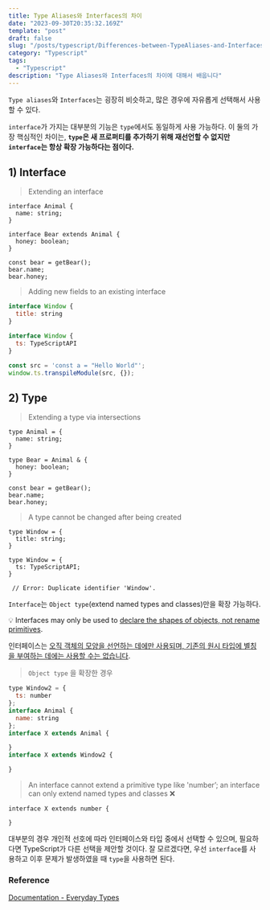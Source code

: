 ```yaml
---
title: Type Aliases와 Interfaces의 차이
date: "2023-09-30T20:35:32.169Z"
template: "post"
draft: false
slug: "/posts/typescript/Differences-between-TypeAliases-and-Interfaces"
category: "Typescript"
tags:
  - "Typescript"  
description: "Type Aliases와 Interfaces의 차이에 대해서 배웁니다"
---
```



`Type aliases`와 `Interfaces`는 굉장히 비슷하고, 많은 경우에 자유롭게 선택해서 사용할 수 있다.

`interface`가 가지는 대부분의 기능은 `type`에서도 동일하게 사용 가능하다. 이 둘의 가장 핵심적인 차이는, **`type`은 새 프로퍼티를 추가하기 위해 재선언할 수 없지만 `interface`는 항상 확장 가능하다는 점이다.**

## **1) Interface**

> Extending an interface
> 

```tsx
interface Animal {
  name: string;
}

interface Bear extends Animal {
  honey: boolean;
}

const bear = getBear();
bear.name;
bear.honey;
```

> Adding new fields to an existing interface
> 

```jsx
interface Window {
  title: string
}

interface Window {
  ts: TypeScriptAPI
}

const src = 'const a = "Hello World"';
window.ts.transpileModule(src, {});
```

## **2) Type**

> Extending a type via intersections
> 

```tsx
type Animal = {
  name: string;
}

type Bear = Animal & { 
  honey: boolean;
}

const bear = getBear();
bear.name;
bear.honey;
```

> A type cannot be changed after being created
> 

```tsx
type Window = {
  title: string;
}

type Window = {
  ts: TypeScriptAPI;
}

 // Error: Duplicate identifier 'Window'.
```

`Interface`는 `Object type`(extend named types and classes)만을 확장 가능하다. 

💡 Interfaces may only be used to [declare the shapes of objects, not rename primitives](https://www.typescriptlang.org/play?#code/PTAEAkFMCdIcgM6gC4HcD2pIA8CGBbABwBtIl0AzUAKBFAFcEBLAOwHMUBPQs0XFgCahWyGBVwBjMrTDJMAshOhMARpD4tQ6FQCtIE5DWoixk9QEEWAeV37kARlABvaqDegAbrmL1IALlAEZGV2agBfampkbgtrWwMAJlAAXmdXdy8ff0Dg1jZwyLoAVWZ2Lh5QVHUJflAlSFxROsY5fFAWAmk6CnRoLGwmILzQQmV8JmQmDzI-SOiKgGV+CaYAL0gBBdyy1KCQ-Pn1AFFplgA5enw1PtSWS+vCsAAVAAtB4QQWOEMKBuYVUiVCYvYQsUTQcRSBDGMGmKSgAAa-VEgiQe2GLgKQA).

인터페이스는 [오직 객체의 모양을 선언하는 데에만 사용되며, 기존의 원시 타입에 별칭을 부여하는 데에는 사용할 수는 없습니다](https://www.typescriptlang.org/play?#code/PTAEAkFMCdIcgM6gC4HcD2pIA8CGBbABwBtIl0AzUAKBFAFcEBLAOwHMUBPQs0XFgCahWyGBVwBjMrTDJMAshOhMARpD4tQ6FQCtIE5DWoixk9QEEWAeV37kARlABvaqDegAbrmL1IALlAEZGV2agBfampkbgtrWwMAJlAAXmdXdy8ff0Dg1jZwyLoAVWZ2Lh5QVHUJflAlSFxROsY5fFAWAmk6CnRoLGwmILzQQmV8JmQmDzI-SOiKgGV+CaYAL0gBBdyy1KCQ-Pn1AFFplgA5enw1PtSWS+vCsAAVAAtB4QQWOEMKBuYVUiVCYvYQsUTQcRSBDGMGmKSgAAa-VEgiQe2GLgKQA).

> `Object type` 을 확장한 경우 
> 

```jsx
type Window2 = {
  ts: number
};
interface Animal {
  name: string
};
interface X extends Animal {

}
interface X extends Window2 {

}
```

> An interface cannot extend a primitive type like 'number’;
> an interface can only extend named types and classes ❌
> 

```tsx
interface X extends number {

}
```

대부분의 경우 개인적 선호에 따라 인터페이스와 타입 중에서 선택할 수 있으며, 필요하다면 TypeScript가 다른 선택을 제안할 것이다. 잘 모르겠다면, 우선 `interface`를 사용하고 이후 문제가 발생하였을 때 `type`을 사용하면 된다.

### Reference

[Documentation - Everyday Types](https://www.typescriptlang.org/ko/docs/handbook/2/everyday-types.html#differences-between-type-aliases-and-interfaces)